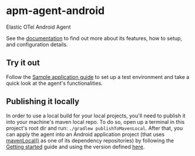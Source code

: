 # apm-agent-android

Elastic OTel Android Agent

See the [documentation](https://www.elastic.co/docs/reference/opentelemetry/edot-sdks/android) to find out more about its features, how to setup, and configuration details.

## Try it out

Follow the [Sample application guide](sample-app) to set up a test environment and take a quick
look at the agent's functionalities.

## Publishing it locally

In order to use a local build for your local projects, you'll need to publish it into your machine's
maven local repo. To do so, open up a terminal in this project's root dir and
run: `./gradlew publishToMavenLocal`. After that, you can apply the agent into an Android
application project (that uses [mavenLocal()](https://docs.gradle.org/current/kotlin-dsl/gradle/org.gradle.api.artifacts.dsl/-repository-handler/maven-local.html) as one of its dependency repositories)
by following the [Getting started](https://www.elastic.co/docs/reference/opentelemetry/edot-sdks/android/getting-started) guide and using the version defined [here](gradle.properties).
